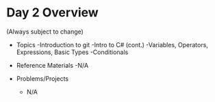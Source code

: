 
# Day 2 Overview

(Always subject to change)

- Topics
  -Introduction to git
  -Intro to C# (cont.)
  -Variables, Operators, Expressions, Basic Types
  -Conditionals

- Reference Materials
  -N/A
- Problems/Projects
  - N/A
